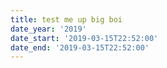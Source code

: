 ```yaml
---
title: test me up big boi
date_year: '2019'
date_start: '2019-03-15T22:52:00'
date_end: '2019-03-15T22:52:00'
---
```


